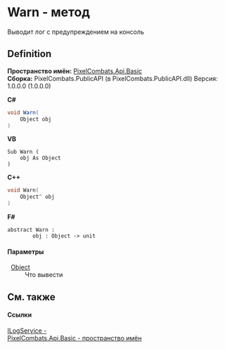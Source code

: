 # Warn - метод


Выводит лог с предупреждением на консоль



## Definition
**Пространство имён:** <a href="ecd6f0f4-1f0e-84e2-1224-e842f2113db7">PixelCombats.Api.Basic</a>  
**Сборка:** PixelCombats.PublicAPI (в PixelCombats.PublicAPI.dll) Версия: 1.0.0.0 (1.0.0.0)

**C#**
``` C#
void Warn(
	Object obj
)
```
**VB**
``` VB
Sub Warn ( 
	obj As Object
)
```
**C++**
``` C++
void Warn(
	Object^ obj
)
```
**F#**
``` F#
abstract Warn : 
        obj : Object -> unit 
```



#### Параметры
<dl><dt>  <a href="https://learn.microsoft.com/dotnet/api/system.object" target="_blank" rel="noopener noreferrer">Object</a></dt><dd>Что вывести</dd></dl>

## См. также


#### Ссылки
<a href="10ed4a70-2a29-89f7-9b6e-e364d42cb27e">ILogService - </a>  
<a href="ecd6f0f4-1f0e-84e2-1224-e842f2113db7">PixelCombats.Api.Basic - пространство имён</a>  
